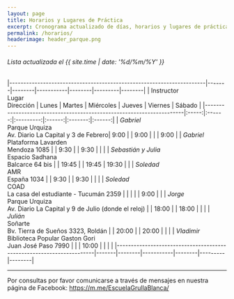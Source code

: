 ```yaml
---
layout: page
title: Horarios y Lugares de Práctica
excerpt: Cronograma actualizado de días, horarios y lugares de práctica.
permalink: /horarios/
headerimage: header_parque.png
---
```

###### Lista actualizada el {{ site.time | date: '%d/%m/%Y' }}

<!-- En este momento estamos en receso invernal y no tenemos clases abiertas.
 -->

|----------------------------------------------------------------------|-------|--------|-----------|--------|---------|--------|
| Instructor<br/>Lugar<br/>Dirección                                   | Lunes | Martes | Miércoles | Jueves | Viernes | Sábado |
|----------------------------------------------------------------------|:-----:|:------:|:---------:|:------:|:-------:|:------:|
| _Gabriel_<br/>Parque Urquiza<br/>Av. Diario La Capital y 3 de Febrero|  9:00 |        |     9:00  |        |         |  9:00  |
| _Gabriel_<br/>Plataforma Lavarden<br/>Mendoza 1085                  |       |  9:30 |           |  9:30  |         |        |
| _Sebastián y Julia_<br/>Espacio Sadhana<br/>Balcarce 64 bis          |       |  19:45 |           |  19:45 |  19:30  |        |
| _Soledad_<br/>AMR<br/>España 1034                                    |       |  9:30  |           |  9:30  |         |        |
| _Soledad_<br/>COAD<br/>La casa del estudiante - Tucumán 2359         |       |        |           |        |   9:00  |        |
| _Jorge_<br/>Parque Urquiza<br/>Av. Diario La Capital y 9 de Julio (donde el reloj) |       |  18:00 |           |  18:00 |         |        |
| _Julián_<br/>Soñarte<br/>Bv. Tierra de Sueños 3323, Roldán |       |  20:00 |           |  20:00 |         |        |
| _Vladimir_<br/>Biblioteca Popular Gaston Gori<br/>Juan José Paso 7990 |       |        |  10:00  |        |         |        |
|----------------------------------------------------------------------|-------|--------|-----------|--------|---------|--------|

----

Por consultas por favor comunicarse a través de mensajes en nuestra página de Facebook: <https://m.me/EscuelaGrullaBlanca/>

<!--
| _Gabriel_<br/>Plataforma Lavarden<br/>Mendoza 1085                  |  9:30 |        |  9:30     |        |         |        |
| _Gabriel_<br/>Sala Italia<br/>Roldán                                 | 18:00 |        |           |  16:00 |         |        |
| _Vladimir_<br/>CMDN Villa Hortensia<br/>Warnes 1917                 |       |        |           |        | 15:00   |        |
| _Daniela_<br/>Wayra<br/>Maipú 1010                                  |       | 18:00  |           | 18:00  |         |        |
| _Daniela_<br/>Parque Sunchales<br/>Alvear y el Río                  | 19:00 |        |    19:00  |        |  19:00  |        |
| _Vladimir_<br/>Parque Sunchales<br/>Alvear y el Río                 |       |  8:30  |           |  8:30  |         |        |
| _Vladimir_<br/>Centro Cultural Fisherton                             |       |        |    10:00  |        |         |        |
| _Daniela_<br/>Espacio Sadhana<br/>Balcarce 64 bis                   |       |  9:30  |           |        |         |        |
| _Soledad_<br/>COAD<br/>Tucumán 2254                                 |       |        |           |        |   9:00  |        |
| _Soledad_<br/>AMR<br/>España 1034                                   |       |  9:00  |           |  9:00  |         |        |
| _Soledad_<br/>AMR<br/>España 1034                                   |       | 10:30  |           | 10:30  |         |        |
| _Sebastián_<br/>Parque España<br/>Mitre y el Río                    |       | 19:00  |           | 19:00  |         |        |
| _Sebastián y Julia_<br/>Parque Sunchales<br/>Alvear y el Río         |       |        |           |        |  19:00  |        |
| _Julián_<br/>Aki Sala Cultural<br/>Sarmiento 1232 PA<br/>[WhatsApp (54 9341 5209007)](https://wa.me/5493415209007)|  |        |  19:00    |        |         |        |
| _Jorge_<br/>Parque Urquiza<br/>Av. Diario La Capital y 3 de Febrero |       |        |           |        |         |  9:00  |


### Clases Adicionales

**Imagineria Zen** - Prof: _Daniela_ - En: Espacio Sadhana (Balcarce 64 Bis) - Martes 9:30 hs.
-->
